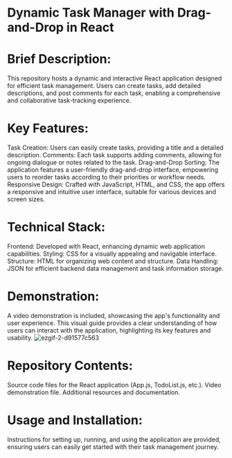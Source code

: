 # Dynamic Task Manager with Drag-and-Drop in React

# Brief Description:

This repository hosts a dynamic and interactive React application designed for efficient task management. Users can create tasks, add detailed descriptions, and post comments for each task, enabling a comprehensive and collaborative task-tracking experience.

# Key Features:

Task Creation: Users can easily create tasks, providing a title and a detailed description.
Comments: Each task supports adding comments, allowing for ongoing dialogue or notes related to the task.
Drag-and-Drop Sorting: The application features a user-friendly drag-and-drop interface, empowering users to reorder tasks according to their priorities or workflow needs.
Responsive Design: Crafted with JavaScript, HTML, and CSS, the app offers a responsive and intuitive user interface, suitable for various devices and screen sizes.

# Technical Stack:

Frontend: Developed with React, enhancing dynamic web application capabilities.
Styling: CSS for a visually appealing and navigable interface.
Structure: HTML for organizing web content and structure.
Data Handling: JSON for efficient backend data management and task information storage.

# Demonstration:
A video demonstration is included, showcasing the app's functionality and user experience. This visual guide provides a clear understanding of how users can interact with the application, highlighting its key features and usability.
![ezgif-2-d91577c563](https://github.com/pranati10/Comp-584-Assignment-1/assets/88185279/e5bcf572-086c-43f6-bfc3-7517c68d3e88)

# Repository Contents:

Source code files for the React application (App.js, TodoList.js, etc.).
Video demonstration file.
Additional resources and documentation.

# Usage and Installation:

Instructions for setting up, running, and using the application are provided, ensuring users can easily get started with their task management journey.
